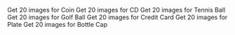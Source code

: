 Get 20 images for Coin
Get 20 images for CD
Get 20 images for Tennis Ball
Get 20 images for Golf Ball
Get 20 images for Credit Card
Get 20 images for Plate
Get 20 images for Bottle Cap